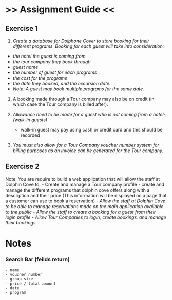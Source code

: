 # >> Assignment Guide <<

## Exercise 1
1. *Create a database for Dolphone Cover to store booking for their different programs. Booking for each guest will take into consideration:*
- *the hotel the guest is coming from*
- *the tour company they book through*
- *guest name*
- *the number of guest for each programs*
- *the cost for the programs*
- *the date they booked, and the excursion date.*
- *Note: A guest may book multiple programs for the same date.*

1. A booking made through a Tour company may also be on credit (in which case the Tour company is billed after).

1. *Allowance need to be made for a guest who is not coming from a hotel- (walk-in guests)*
    - walk-in guest may pay using cash or credit card and this should be recorded

1. *You must also allow for a Tour Company voucher number system for billing purposes as an invoice can be generated for the Tour company.*

## Exercise 2
Note: You are require to build a web application that will allow the staff at Dolphin Cove to:
    - Create and manage a Tour company profile
    - create and manage the different programs that dolphin cove offers along with a description and their price (This information will be displayed on a page that a customer can use to book a reservation)
    - *Allow the staff at Dolphin Cove to be able to manage reservations made on the main application available to the public*
    - *Allow the staff to create a booking for a guest from their login profile*
    - *Allow Tour Companies to login, create bookings, and manage their bookings*



>>>>>>>>>>>>>>>>>>>>>>>>>>>>>>>>>>>>>>>>>>>>>>>>>>>
# Notes

### Search Bar (feilds return)
    - name
    - voucher number
    - group size
    - price / total amount
    - date
    - program
    